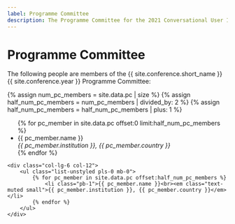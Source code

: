 ```yaml
---
label: Programme Committee
description: The Programme Committee for the 2021 Conversational User Interfaces conference.
---
```


# Programme Committee

The following people are members of the {{ site.conference.short_name }} {{ site.conference.year }} Programme Committee:

{% assign num_pc_members = site.data.pc | size %}
{% assign half_num_pc_members = num_pc_members | divided_by: 2 %}
{% assign half_num_pc_members = half_num_pc_members | plus: 1 %}

<div class="row">
	<div class="col-lg-6 col-12">
		<ul class="list-unstyled pls-0 mb-0">
            {% for pc_member in site.data.pc offset:0 limit:half_num_pc_members %}
                <li class="pb-1">{{ pc_member.name }}<br><em class="text-muted small">{{ pc_member.institution }}, {{ pc_member.country }}</em></li>
            {% endfor %}
		</ul>
	</div>

	<div class="col-lg-6 col-12">
		<ul class="list-unstyled pls-0 mb-0">
            {% for pc_member in site.data.pc offset:half_num_pc_members %}
                <li class="pb-1">{{ pc_member.name }}<br><em class="text-muted small">{{ pc_member.institution }}, {{ pc_member.country }}</em></li>
            {% endfor %}
		</ul>
	</div>
</div>